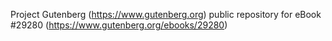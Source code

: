Project Gutenberg (https://www.gutenberg.org) public repository for eBook #29280 (https://www.gutenberg.org/ebooks/29280)
